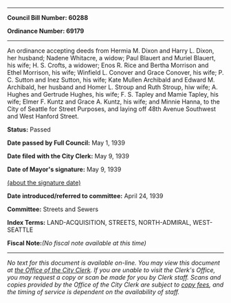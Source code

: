 

********

**Council Bill Number: 60288**
   
**Ordinance Number: 69179**
********

 An ordinance accepting deeds from Hermia M. Dixon and Harry L. Dixon, her husband; Nadene Whitacre, a widow; Paul Blauert and Muriel Blauert, his wife; H. S. Crofts, a widower; Enos R. Rice and Bertha Morrison and Ethel Morrison, his wife; Winfield L. Conover and Grace Conover, his wife; P. C. Sutton and Inez Sutton, his wife; Kate Mullen Archibald and Edward M. Archibald, her husband and Homer L. Stroup and Ruth Stroup, hiw wife; A. Hughes and Gertrude Hughes, his wife; F. S. Tapley and Mamie Tapley, his wife; Elmer F. Kuntz and Grace A. Kuntz, his wife; and Minnie Hanna, to the City of Seattle for Street Purposes, and laying off 48th Avenue Southwest and West Hanford Street.

**Status:** Passed
   
**Date passed by Full Council:** May 1, 1939
   
**Date filed with the City Clerk:** May 9, 1939
   
**Date of Mayor's signature:** May 9, 1939
   
[(about the signature date)](/~public/approvaldate.htm)
   
   
   
**Date introduced/referred to committee:** April 24, 1939
   
**Committee:** Streets and Sewers
   
   
**Index Terms:** LAND-ACQUISITION, STREETS, NORTH-ADMIRAL, WEST-SEATTLE

**Fiscal Note:**_(No fiscal note available at this time)_
********

_No text for this document is available on-line. You may view this document at [the Office of the City Clerk](http://www.seattle.gov/leg/clerk/contactUs.htm). If you are unable to visit the Clerk's Office, you may request a copy or scan be made for you by Clerk staff. Scans and copies provided by the Office of the City Clerk are subject to [copy fees](http://clerk.seattle.gov/~public/clerkfees.htm), and the timing of service is dependent on the availability of staff._

